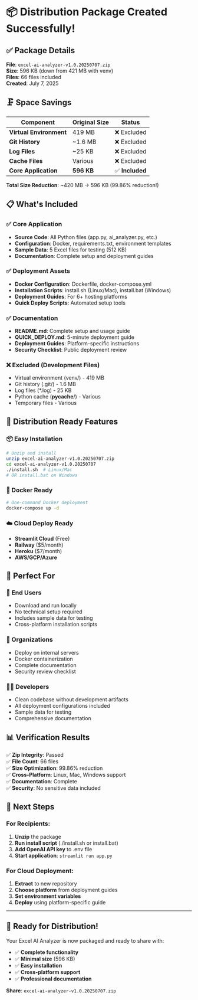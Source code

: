 # 📦 Distribution Package Created Successfully!

## ✅ Package Details

**File**: `excel-ai-analyzer-v1.0.20250707.zip`  
**Size**: 596 KB (down from 421 MB with venv)  
**Files**: 66 files included  
**Created**: July 7, 2025  

## 🗜️ Space Savings

| Component | Original Size | Status |
|-----------|---------------|---------|
| **Virtual Environment** | 419 MB | ❌ Excluded |
| **Git History** | ~1.6 MB | ❌ Excluded |
| **Log Files** | ~25 KB | ❌ Excluded |
| **Cache Files** | Various | ❌ Excluded |
| **Core Application** | **596 KB** | ✅ **Included** |

**Total Size Reduction**: ~420 MB → 596 KB (99.86% reduction!)

## 📋 What's Included

### ✅ Core Application
- **Source Code**: All Python files (app.py, ai_analyzer.py, etc.)
- **Configuration**: Docker, requirements.txt, environment templates
- **Sample Data**: 5 Excel files for testing (512 KB)
- **Documentation**: Complete setup and deployment guides

### ✅ Deployment Assets
- **Docker Configuration**: Dockerfile, docker-compose.yml
- **Installation Scripts**: install.sh (Linux/Mac), install.bat (Windows)
- **Deployment Guides**: For 6+ hosting platforms
- **Quick Deploy Scripts**: Automated setup tools

### ✅ Documentation
- **README.md**: Complete setup and usage guide
- **QUICK_DEPLOY.md**: 5-minute deployment guide
- **Deployment Guides**: Platform-specific instructions
- **Security Checklist**: Public deployment review

### ❌ Excluded (Development Files)
- Virtual environment (venv/) - 419 MB
- Git history (.git/) - 1.6 MB
- Log files (*.log) - 25 KB
- Python cache (__pycache__/) - Various
- Temporary files - Various

## 🚀 Distribution Ready Features

### 📦 Easy Installation
```bash
# Unzip and install
unzip excel-ai-analyzer-v1.0.20250707.zip
cd excel-ai-analyzer-v1.0.20250707
./install.sh  # Linux/Mac
# OR install.bat on Windows
```

### 🐳 Docker Ready
```bash
# One-command Docker deployment
docker-compose up -d
```

### ☁️ Cloud Deploy Ready
- **Streamlit Cloud** (Free)
- **Railway** ($5/month)
- **Heroku** ($7/month)
- **AWS/GCP/Azure**

## 🎯 Perfect For

### 👥 End Users
- Download and run locally
- No technical setup required
- Includes sample data for testing
- Cross-platform installation scripts

### 🏢 Organizations
- Deploy on internal servers
- Docker containerization
- Complete documentation
- Security review checklist

### 👨‍💻 Developers
- Clean codebase without development artifacts
- All deployment configurations included
- Sample data for testing
- Comprehensive documentation

## 📊 Verification Results

✅ **Zip Integrity**: Passed  
✅ **File Count**: 66 files  
✅ **Size Optimization**: 99.86% reduction  
✅ **Cross-Platform**: Linux, Mac, Windows support  
✅ **Documentation**: Complete  
✅ **Security**: No sensitive data included  

## 🚀 Next Steps

### For Recipients:
1. **Unzip** the package
2. **Run install script** (./install.sh or install.bat)
3. **Add OpenAI API key** to .env file
4. **Start application**: `streamlit run app.py`

### For Cloud Deployment:
1. **Extract** to new repository
2. **Choose platform** from deployment guides
3. **Set environment variables**
4. **Deploy** using platform-specific guide

---

## 🎉 Ready for Distribution!

Your Excel AI Analyzer is now packaged and ready to share with:
- ✅ **Complete functionality**
- ✅ **Minimal size** (596 KB)
- ✅ **Easy installation**
- ✅ **Cross-platform support**
- ✅ **Professional documentation**

**Share**: `excel-ai-analyzer-v1.0.20250707.zip`
